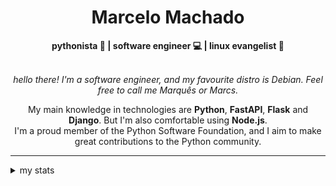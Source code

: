 <h1 align="center"> Marcelo Machado </h1>
    
<div align="center">
<b>pythonista 🐍 | software engineer 💻 | linux evangelist 🐧</b>
<br>
<br>

<i>hello there! I'm a software engineer, and my favourite distro is Debian. Feel free to call me Marquês or Marcs.</i>

<p>

My main knowledge in technologies are **Python**, **FastAPI**, **Flask** and **Django**. But I'm also comfortable using **Node.js**. <br/>
I'm a proud member of the Python Software Foundation, and I aim to make great contributions to the Python community.
</p>

</div>

---

<details closed>    
<summary>my stats</summary>

<!--START_SECTION:waka-->
**I'm a Night 🦉** 

```text
🌞 Morning    23 commits     ██░░░░░░░░░░░░░░░░░░░░░░░   8.65% 
🌆 Daytime    97 commits     █████████░░░░░░░░░░░░░░░░   36.47% 
🌃 Evening    130 commits    ████████████░░░░░░░░░░░░░   48.87% 
🌙 Night      16 commits     █░░░░░░░░░░░░░░░░░░░░░░░░   6.02%

```


📊 **This Week I Spent My Time On** 

```text
⌚︎ Time Zone: America/Sao_Paulo

💬 Programming Languages: 
Python                   11 hrs 35 mins      ██████████████████░░░░░░░   72.94% 
TypeScript               48 mins             █░░░░░░░░░░░░░░░░░░░░░░░░   5.07% 
Markdown                 39 mins             █░░░░░░░░░░░░░░░░░░░░░░░░   4.11% 
Emacs Lisp               37 mins             █░░░░░░░░░░░░░░░░░░░░░░░░   3.94% 
JSON                     36 mins             █░░░░░░░░░░░░░░░░░░░░░░░░   3.85%

🔥 Editors: 
VS Code                  15 hrs 10 mins      ███████████████████████░░   95.39% 
Emacs                    43 mins             █░░░░░░░░░░░░░░░░░░░░░░░░   4.61%

💻 Operating System: 
Windows                  12 hrs 44 mins      ████████████████████░░░░░   80.11% 
Linux                    3 hrs 9 mins        █████░░░░░░░░░░░░░░░░░░░░   19.89%

```


 Last Updated on 11/05/2024
<!--END_SECTION:waka-->

<!-- <div>
        <a target="_blank" rel="noopener noreferrer" href="https://github.com/mmaachado?tab=repositories"><img src="https://github-readme-stats.vercel.app/api/top-langs/?username=mmaachado&hide=html,css,swift,ruby&langs_count=6&hide_border=true&layout=compact&show_icons=true&line_height=10&theme=transparent&title_color=4a86d1&custom_title=favourite%20languages"
       alt="most used languages" align="right"></a>
     <a target="_blank" rel="noopener noreferrer" href="https://wakatime.com/@mmachado"><img width="400rem" src="https://github-readme-stats.vercel.app/api/wakatime?username=mmachado&theme=transparent&hide_border=true&hide=markdown,html,css,text,other,yaml,json,prolog,dart,docker,xml,gitconfig,TSQL&hide_title=true&line_height=50&langs_count=4&layout=default" alt="wakatime stats" align="left" /></a> 
        

</div>

 <img src="https://raw.githubusercontent.com/MicaelliMedeiros/micaellimedeiros/master/image/computer-illustration.png" min-width="400px" max-width="400px" width="400px" align="right" alt="computer-illustration.png"> -->
<!-- [![Buy me a coffee](https://img.shields.io/badge/Buy%20Me%20a%20Coffee-ffdd00?style=for-the-badge&logo=buy-me-a-coffee&logoColor=black)](https://www.buymeacoffee.com/anticodingclub) -->

</details>
